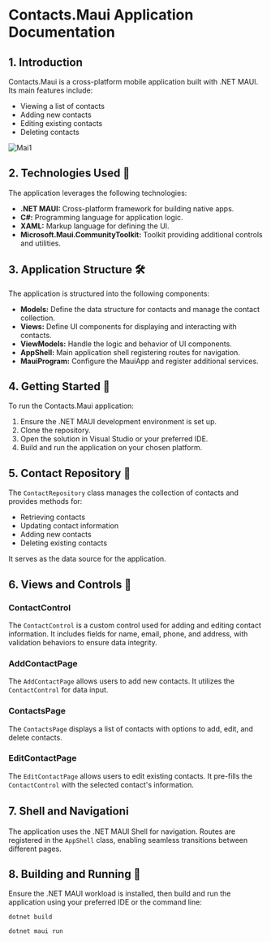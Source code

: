 # Contacts.Maui Application Documentation

## 1. Introduction

Contacts.Maui is a cross-platform mobile application built with .NET MAUI. Its main features include:

- Viewing a list of contacts
- Adding new contacts
- Editing existing contacts
- Deleting contacts
  
![Mai1](https://github.com/julekwinn/Contacts-MAUI-App/assets/126665165/9f5ddc38-a6aa-411a-85a7-7eeb09b4c74e)


## 2. Technologies Used 🚀

The application leverages the following technologies:

- **.NET MAUI:** Cross-platform framework for building native apps.
- **C#:** Programming language for application logic.
- **XAML:** Markup language for defining the UI.
- **Microsoft.Maui.CommunityToolkit:** Toolkit providing additional controls and utilities.

## 3. Application Structure 🛠️

The application is structured into the following components:

- **Models:** Define the data structure for contacts and manage the contact collection.
- **Views:** Define UI components for displaying and interacting with contacts.
- **ViewModels:** Handle the logic and behavior of UI components.
- **AppShell:** Main application shell registering routes for navigation.
- **MauiProgram:** Configure the MauiApp and register additional services.

## 4. Getting Started 📱

To run the Contacts.Maui application:

1. Ensure the .NET MAUI development environment is set up.
2. Clone the repository.
3. Open the solution in Visual Studio or your preferred IDE.
4. Build and run the application on your chosen platform.

## 5. Contact Repository 📄

The `ContactRepository` class manages the collection of contacts and provides methods for:

- Retrieving contacts
- Updating contact information
- Adding new contacts
- Deleting existing contacts

It serves as the data source for the application.

## 6. Views and Controls 📱

### ContactControl

The `ContactControl` is a custom control used for adding and editing contact information. It includes fields for name, email, phone, and address, with validation behaviors to ensure data integrity.

### AddContactPage

The `AddContactPage` allows users to add new contacts. It utilizes the `ContactControl` for data input.

### ContactsPage

The `ContactsPage` displays a list of contacts with options to add, edit, and delete contacts.

### EditContactPage

The `EditContactPage` allows users to edit existing contacts. It pre-fills the `ContactControl` with the selected contact's information.

## 7. Shell and Navigationℹ️

The application uses the .NET MAUI Shell for navigation. Routes are registered in the `AppShell` class, enabling seamless transitions between different pages.

## 8. Building and Running 🚀

Ensure the .NET MAUI workload is installed, then build and run the application using your preferred IDE or the command line:

```shell
dotnet build
```

```shell
dotnet maui run
```
